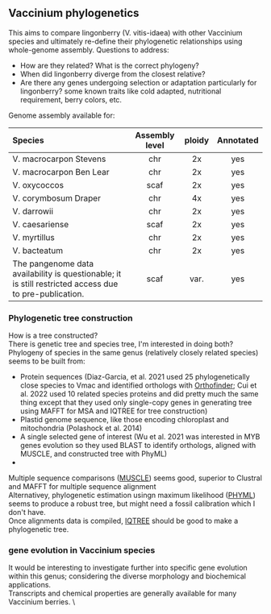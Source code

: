 ## Vaccinium phylogenetics 
This aims to compare lingonberry (V. vitis-idaea) with other Vaccinium species and ultimately re-define their phylogenetic relationships using whole-genome assembly. 
Questions to address: 
* How are they related? What is the correct phylogeny? 
* When did lingonberry diverge from the closest relative? 
* Are there any genes undergoing selection or adaptation particularly for lingonberry? some known traits like cold adapted, nutritional requirement, berry colors, etc.

Genome assembly available for: 

| Species | Assembly level  | ploidy | Annotated |
| :------------------- |:-----:| :------------------:| :-------------: |
| V. macrocarpon Stevens    | chr | 2x | yes |
| V. macrocarpon Ben Lear | chr | 2x | yes |
| V. oxycoccos | scaf | 2x | yes |
| V. corymbosum Draper | chr | 4x | yes |
| V. darrowii | chr | 2x | yes |
| V. caesariense | scaf | 2x | yes |
| V. myrtillus | chr | 2x | yes |
| V. bacteatum | chr | 2x | yes |
| The pangenome data availability is questionable; it is still restricted access due to pre-publication. | scaf | var. | yes

### Phylogenetic tree construction 
How is a tree constructed? \
There is genetic tree and species tree, I'm interested in doing both? \
Phylogeny of species in the same genus (relatively closely related species) seems to be built from: 
* Protein sequences (Diaz-Garcia, et al. 2021 used 25 phylogenetically close species to Vmac and identified orthologs with [Orthofinder](https://github.com/davidemms/OrthoFinder); Cui et al. 2022 used 10 related species proteins and did pretty much the same thing except that they used only single-copy genes in generating tree using MAFFT for MSA and IQTREE for tree construction)
* Plastid genome sequence, like those encoding chloroplast and mitochondria (Polashock et al. 2014) 
* A single selected gene of interest (Wu et al. 2021 was interested in MYB genes evolution so they used BLAST to identify orthologs, aligned with MUSCLE, and constructed tree with PhyML)
* 

Multiple sequence comparisons ([MUSCLE](https://drive5.com/muscle5/)) seems good, superior to Clustral and MAFFT for multiple sequence alignment \
Alternativey, phylogenetic estimation usingn maximum likelihood ([PHYML](https://github.com/stephaneguindon/phyml)) seems to produce a robust tree, but might need a fossil calibration which I don't have. \
Once alignments data is compiled, [IQTREE](http://www.iqtree.org/doc/Concordance-Factor) should be good to make a phylogenetic tree. 

### gene evolution in Vaccinium species
It would be interesting to investigate further into specific gene evolution within this genus; considering the diverse morphology and biochemical applications. \
Transcripts and chemical properties are generally available for many Vaccinium berries. \


